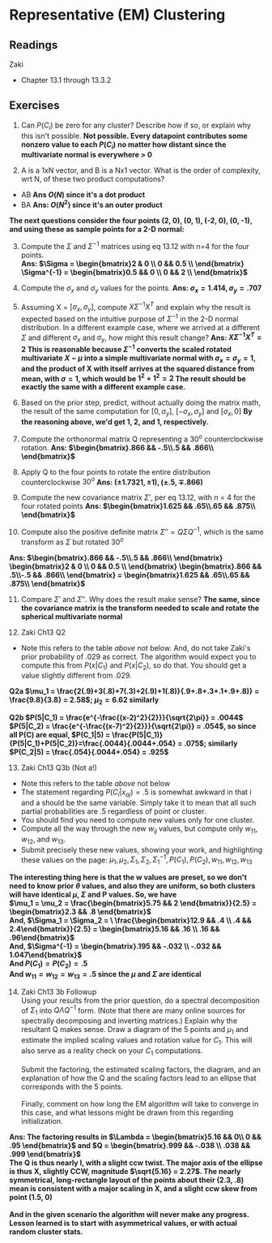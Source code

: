 # Representative (EM) Clustering

## Readings
Zaki
  * Chapter 13.1 through 13.3.2

## Exercises

1. Can $P(C_i)$ be zero for any cluster?  Describe how if so, or explain why this isn't possible. **Not possible.  Every datapoint contributes some nonzero value to each $P(C_i)$ no matter how distant since the multivariate normal is everywhere > 0**

2. A is a 1xN vector, and B is a Nx1 vector.  What is the order of complexity, wrt N, of these two product computations?

* AB   **Ans $O(N)$ since it's a dot product**
* BA   **Ans: $O(N^2)$ since it's an outer product**

**The next questions consider the four points (2, 0), (0, 1), (-2, 0), (0, -1), and using these as sample points for a 2-D normal:**

3. Compute the $\Sigma$ and $\Sigma^{-1}$ matrices using eq 13.12 with n=4 for the four points.  
**Ans: $\Sigma = \begin{bmatrix}2 & 0 \\ 0 && 0.5 \\ \end{bmatrix} \Sigma^{-1} = \begin{bmatrix}0.5 && 0 \\ 0 && 2 \\ \end{bmatrix}$**

4. Compute the $\sigma_x$ and $\sigma_y$ values for the points.  **Ans: $\sigma_x = 1.414, \sigma_y = .707$**

5. Assuming X = $[\sigma_x, \sigma_y]$, compute $X\Sigma^{-1}X^T$ and explain why the result is expected based on the intuitive purpose of $\Sigma^{-1}$ in the 2-D normal distribution.  In a different example case, where we arrived at a different $\Sigma$ and different $\sigma_x$ and $\sigma_y$, how might this result change? **Ans: $X\Sigma^{-1}X^T = 2$ This is reasonable because $\Sigma^{-1}$ converts the scaled rotated multivariate $X - \mu$ into a simple multivariate normal with $\sigma_x = \sigma_y = 1$, and the product of X with itself arrives at the squared distance from mean, with $\sigma = 1$, which would be $1^2 + 1^2 = 2$  The result should be exactly the same with a different example case.**

6. Based on the prior step, predict, without actually doing the matrix math, the result of the same computation for $[0, \sigma_y]$, $[-\sigma_x, \sigma_y]$ and $[\sigma_x, 0]$ **By the reasoning above, we'd get 1, 2, and 1, respectively.**

7. Compute the orthonormal matrix Q representing a $30^o$ counterclockwise rotation.
**Ans: $\begin{bmatrix}.866 && -.5\\.5 && .866\\ \end{bmatrix}$**

8. Apply Q to the four points to rotate the entire distribution counterclockwise $30^o$ **Ans: $(\pm 1.7321, \pm1), (\pm.5, \mp.866)$**

9. Compute the new covariance matrix $\Sigma'$, per eq 13.12, with n = 4 for the four rotated points **Ans: $\begin{bmatrix}1.625 && .65\\.65 && .875\\ \end{bmatrix}$**

10.  Compute also the positive definite matrix $\Sigma''=Q \Sigma Q^{-1}$, which is the same transform as $\Sigma$ but rotated $30^o$ 

**Ans: $\begin{bmatrix}.866 && -.5\\.5 && .866\\ \end{bmatrix}
 \begin{bmatrix}2 & 0 \\ 0 && 0.5 \\ \end{bmatrix}
 \begin{bmatrix}.866 && .5\\-.5 && .866\\ \end{bmatrix} = 
 \begin{bmatrix}1.625 && .65\\.65 && .875\\ \end{bmatrix}$**

11. Compare $\Sigma'$ and $\Sigma''$.  Why does the result make sense? **The same, since the covariance matrix is the transform needed to scale and rotate the spherical multivariate normal**

12. Zaki Ch13 Q2 
 * Note this refers to the table *above* not below.  And, do not take Zaki's prior probability of .029 as correct.  The algorithm would
 expect you to compute this from $P(x|C_1)$ and $P(x|C_2)$, so do that.  You should get a value slightly different from .029.

**Q2a $\mu_1 = \frac{2(.9)+3(.8)+7(.3)+2(.9)+1(.8)}{.9+.8+.3+.1+.9+.8)} = \frac{9.8}{3.8} = 2.58$; $\mu_2 = 6.62$ similarly**

**Q2b $P(5|C_1) = \frac{e^{-\frac{(x-2)^2}{2}}}{\sqrt{2\pi}} = .0044$
$P(5|C_2) = \frac{e^{-\frac{(x-7)^2}{2}}}{\sqrt{2\pi}} = .054$, so since all P(C) are equal, $P(C_1|5) = \frac{P(5|C_1)}{P(5|C_1)+P(5|C_2)}=\frac{.0044}{.0044+.054} = .075$; similarly $P(C_2|5) = \frac{.054}{.0044+.054} = .925$**


13. Zaki Ch13 Q3b (Not a!)
 * Note this refers to the table *above* not below
 * The statement regarding $P(C_i|x_{aj}) = .5$ is somewhat awkward in that i and a should be the same variable.  Simply take it to mean that all such partial probabilities are .5 regardless of point or cluster.
 * You should find you need to compute new values only for one cluster. 
 * Compute all the way through the new $w_{ij}$ values, but compute only $w_{11}, w_{12}$, and $w_{13}$.
 * Submit precisely these new values, showing your work, and highlighting these values on the page: $\mu_1, \mu_2, \Sigma_1, \Sigma_2, \Sigma_1^{-1}, P(C_1), P(C_2), w_{11}, w_{12}, w_{13}$

 **The interesting thing here is that the w values are preset, so we don't need to know prior $\theta$ values, and also they are uniform, so both clusters will have identical $\mu$, $\Sigma$ and P values. So, we have\
  $\mu_1 = \mu_2 = \frac{\begin{bmatrix}5.75 && 2 \end{bmatrix}}{2.5} = \begin{bmatrix}2.3 && .8 \end{bmatrix}$\
 And, $\Sigma_1 = \Sigma_2 = \ \frac{\begin{bmatrix}12.9 && .4 \\ .4 && 2.4\end{bmatrix}}{2.5} = \begin{bmatrix}5.16 && .16 \\ .16 && .96\end{bmatrix}$\
And, $\Sigma^{-1} = \begin{bmatrix}.195 && -.032 \\ -.032 && 1.047\end{bmatrix}$\
And $P(C_1) = P(C_2) = .5$\
And $w_{11} = w_{12} = w_{13} = .5$ since the $\mu$ and $\Sigma$ are identical**

14. Zaki Ch13 3b Followup\
Using your results from the prior question, do a spectral decomposition of $\Sigma_1$ into $Q \Lambda Q^{-1}$ form.  (Note that there are many online sources for spectrally decomposing and inverting matrices.)  Explain why the resultant Q makes sense.  Draw a diagram of the 5 points and $\mu_1$ and estimate the implied scaling values and rotation value for $C_1$.  This will also serve as a reality check on your $C_1$ computations.\
\
Submit the factoring, the estimated scaling factors, the diagram, and an explanation of how the Q and the scaling factors lead to an ellipse that corresponds with the 5 points.\
\
Finally, comment on how long the EM algorithm will take to converge in this case, and what lessons might be drawn from this regarding initialization.

**Ans: The factoring results in $\Lambda = \begin{bmatrix}5.16 && 0\\ 0 && .95 \end{bmatrix}$ and $Q = \begin{bmatrix}.999 && -.038 \\ .038 && .999 \end{bmatrix}$\
The Q is thus nearly I, with a slight ccw twist.  The major axis of the ellipse is thus X, slightly CCW, magnitude $\sqrt{5.16} = 2.27$. The nearly symmetrical, long-rectangle layout of the points about their (2.3, .8) mean is consistent with a major scaling in X, and a slight ccw skew from point (1.5, 0)\
\
And in the given scenario the algorithm will never make any progress.  Lesson learned is to start with asymmetrical values, or with actual random cluster stats.**


